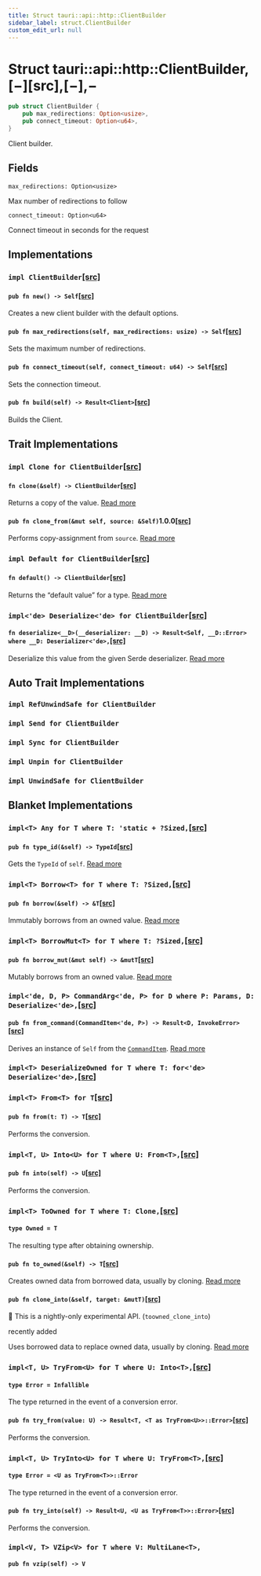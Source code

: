 ```yaml
---
title: Struct tauri::api::http::ClientBuilder
sidebar_label: struct.ClientBuilder
custom_edit_url: null
---
```


# Struct tauri::api::http&#x3A;:ClientBuilder,\[−]\[src],\[−],−

```rs
pub struct ClientBuilder {
    pub max_redirections: Option<usize>,
    pub connect_timeout: Option<u64>,
}
```

Client builder.

## Fields

`max_redirections: Option<usize>`

Max number of redirections to follow

`connect_timeout: Option<u64>`

Connect timeout in seconds for the request

## Implementations

### `impl ClientBuilder`[\[src\]](/docs/api/rust/tauri/../../../src/tauri/api/http.rs#22-62 "goto source code")

#### `pub fn new() -> Self`[\[src\]](/docs/api/rust/tauri/../../../src/tauri/api/http.rs#24-26 "goto source code")

Creates a new client builder with the default options.

#### `pub fn max_redirections(self, max_redirections: usize) -> Self`[\[src\]](/docs/api/rust/tauri/../../../src/tauri/api/http.rs#29-32 "goto source code")

Sets the maximum number of redirections.

#### `pub fn connect_timeout(self, connect_timeout: u64) -> Self`[\[src\]](/docs/api/rust/tauri/../../../src/tauri/api/http.rs#35-38 "goto source code")

Sets the connection timeout.

#### `pub fn build(self) -> Result<Client>`[\[src\]](/docs/api/rust/tauri/../../../src/tauri/api/http.rs#42-44 "goto source code")

Builds the Client.

## Trait Implementations

### `impl Clone for ClientBuilder`[\[src\]](/docs/api/rust/tauri/../../../src/tauri/api/http.rs#13 "goto source code")

#### `fn clone(&self) -> ClientBuilder`[\[src\]](/docs/api/rust/tauri/../../../src/tauri/api/http.rs#13 "goto source code")

Returns a copy of the value. [Read more](https://doc.rust-lang.org/nightly/core/clone/trait.Clone.html#tymethod.clone)

#### `pub fn clone_from(&mut self, source: &Self)`1.0.0[\[src\]](https://doc.rust-lang.org/nightly/src/core/clone.rs.html#130 "goto source code")

Performs copy-assignment from `source`. [Read more](https://doc.rust-lang.org/nightly/core/clone/trait.Clone.html#method.clone_from)

### `impl Default for ClientBuilder`[\[src\]](/docs/api/rust/tauri/../../../src/tauri/api/http.rs#13 "goto source code")

#### `fn default() -> ClientBuilder`[\[src\]](/docs/api/rust/tauri/../../../src/tauri/api/http.rs#13 "goto source code")

Returns the “default value” for a type. [Read more](https://doc.rust-lang.org/nightly/core/default/trait.Default.html#tymethod.default)

### `impl<'de> Deserialize<'de> for ClientBuilder`[\[src\]](/docs/api/rust/tauri/../../../src/tauri/api/http.rs#13 "goto source code")

#### `fn deserialize<__D>(__deserializer: __D) -> Result<Self, __D::Error> where __D: Deserializer<'de>,`[\[src\]](/docs/api/rust/tauri/../../../src/tauri/api/http.rs#13 "goto source code")

Deserialize this value from the given Serde deserializer. [Read more](https://docs.rs/serde/1.0.126/serde/de/trait.Deserialize.html#tymethod.deserialize)

## Auto Trait Implementations

### `impl RefUnwindSafe for ClientBuilder`

### `impl Send for ClientBuilder`

### `impl Sync for ClientBuilder`

### `impl Unpin for ClientBuilder`

### `impl UnwindSafe for ClientBuilder`

## Blanket Implementations

### `impl<T> Any for T where T: 'static + ?Sized,`[\[src\]](https://doc.rust-lang.org/nightly/src/core/any.rs.html#131-135 "goto source code")

#### `pub fn type_id(&self) -> TypeId`[\[src\]](https://doc.rust-lang.org/nightly/src/core/any.rs.html#132 "goto source code")

Gets the `TypeId` of `self`. [Read more](https://doc.rust-lang.org/nightly/core/any/trait.Any.html#tymethod.type_id)

### `impl<T> Borrow<T> for T where T: ?Sized,`[\[src\]](https://doc.rust-lang.org/nightly/src/core/borrow.rs.html#208-213 "goto source code")

#### `pub fn borrow(&self) -> &T`[\[src\]](https://doc.rust-lang.org/nightly/src/core/borrow.rs.html#210 "goto source code")

Immutably borrows from an owned value. [Read more](https://doc.rust-lang.org/nightly/core/borrow/trait.Borrow.html#tymethod.borrow)

### `impl<T> BorrowMut<T> for T where T: ?Sized,`[\[src\]](https://doc.rust-lang.org/nightly/src/core/borrow.rs.html#216-220 "goto source code")

#### `pub fn borrow_mut(&mut self) -> &mutT`[\[src\]](https://doc.rust-lang.org/nightly/src/core/borrow.rs.html#217 "goto source code")

Mutably borrows from an owned value. [Read more](https://doc.rust-lang.org/nightly/core/borrow/trait.BorrowMut.html#tymethod.borrow_mut)

### `impl<'de, D, P> CommandArg<'de, P> for D where P: Params, D: Deserialize<'de>,`[\[src\]](/docs/api/rust/tauri/../../../src/tauri/command.rs#47-52 "goto source code")

#### `pub fn from_command(CommandItem<'de, P>) -> Result<D, InvokeError>`[\[src\]](/docs/api/rust/tauri/../../../src/tauri/command.rs#48-51 "goto source code")

Derives an instance of `Self` from the [`CommandItem`](/docs/api/rust/tauri/../../../tauri/command/struct.CommandItem "CommandItem"). [Read more](/docs/api/rust/tauri/../../../tauri/command/trait.CommandArg#tymethod.from_command)

### `impl<T> DeserializeOwned for T where T: for<'de> Deserialize<'de>,`[\[src\]](https://docs.rs/serde/1.0.126/src/serde/de/mod.rs.html#603 "goto source code")

### `impl<T> From<T> for T`[\[src\]](https://doc.rust-lang.org/nightly/src/core/convert/mod.rs.html#544-548 "goto source code")

#### `pub fn from(t: T) -> T`[\[src\]](https://doc.rust-lang.org/nightly/src/core/convert/mod.rs.html#545 "goto source code")

Performs the conversion.

### `impl<T, U> Into<U> for T where U: From<T>,`[\[src\]](https://doc.rust-lang.org/nightly/src/core/convert/mod.rs.html#533-540 "goto source code")

#### `pub fn into(self) -> U`[\[src\]](https://doc.rust-lang.org/nightly/src/core/convert/mod.rs.html#537 "goto source code")

Performs the conversion.

### `impl<T> ToOwned for T where T: Clone,`[\[src\]](https://doc.rust-lang.org/nightly/src/alloc/borrow.rs.html#81-93 "goto source code")

#### `type Owned = T`

The resulting type after obtaining ownership.

#### `pub fn to_owned(&self) -> T`[\[src\]](https://doc.rust-lang.org/nightly/src/alloc/borrow.rs.html#86 "goto source code")

Creates owned data from borrowed data, usually by cloning. [Read more](https://doc.rust-lang.org/nightly/alloc/borrow/trait.ToOwned.html#tymethod.to_owned)

#### `pub fn clone_into(&self, target: &mutT)`[\[src\]](https://doc.rust-lang.org/nightly/src/alloc/borrow.rs.html#90 "goto source code")

🔬 This is a nightly-only experimental API. (`toowned_clone_into`)

recently added

Uses borrowed data to replace owned data, usually by cloning. [Read more](https://doc.rust-lang.org/nightly/alloc/borrow/trait.ToOwned.html#method.clone_into)

### `impl<T, U> TryFrom<U> for T where U: Into<T>,`[\[src\]](https://doc.rust-lang.org/nightly/src/core/convert/mod.rs.html#581-590 "goto source code")

#### `type Error = Infallible`

The type returned in the event of a conversion error.

#### `pub fn try_from(value: U) -> Result<T, <T as TryFrom<U>>::Error>`[\[src\]](https://doc.rust-lang.org/nightly/src/core/convert/mod.rs.html#587 "goto source code")

Performs the conversion.

### `impl<T, U> TryInto<U> for T where U: TryFrom<T>,`[\[src\]](https://doc.rust-lang.org/nightly/src/core/convert/mod.rs.html#567-576 "goto source code")

#### `type Error = <U as TryFrom<T>>::Error`

The type returned in the event of a conversion error.

#### `pub fn try_into(self) -> Result<U, <U as TryFrom<T>>::Error>`[\[src\]](https://doc.rust-lang.org/nightly/src/core/convert/mod.rs.html#573 "goto source code")

Performs the conversion.

### `impl<V, T> VZip<V> for T where V: MultiLane<T>,`

#### `pub fn vzip(self) -> V`
